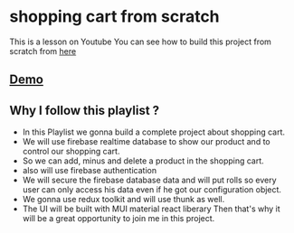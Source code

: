 # shopping cart from scratch
This is a lesson on Youtube You can see how to build this project from scratch from [here](https://youtube.com/playlist?list=PLXf60-isebOGYVtat5ob7nXT50V-p8Se2) 

## [Demo]()
## Why I follow this playlist ?
- In this Playlist we gonna build a complete project about shopping cart.
- We will use firebase realtime database to show our product and to control our shopping cart.
- So we can add, minus and delete a product in the shopping cart.
- also will use firebase authentication
- We will secure the firebase database data and will put rolls so every user can only access his data even if he got our configuration object.
- We gonna use redux toolkit and will use thunk as well.
- The UI will be built with MUI material react liberary
Then that's why it will be a great opportunity to join me in this project.
